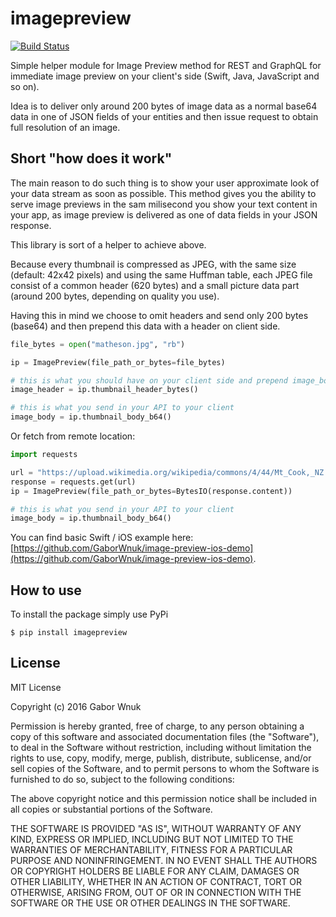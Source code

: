 imagepreview
============
[![Build Status](https://travis-ci.org/GaborWnuk/image-preview-python.svg?branch=master)](https://travis-ci.org/GaborWnuk/image-preview-python)

Simple helper module for Image Preview method for REST and GraphQL for immediate image preview on your client's side (Swift, Java, JavaScript and so on).

Idea is to deliver only around 200 bytes of image data as a normal base64 data in one of JSON fields of your entities and then issue request to obtain full resolution of an image.

## Short "how does it work"
The main reason to do such thing is to show your user approximate look of your data stream as soon as possible. This method gives you the ability to serve image previews in the sam milisecond you show your text content in your app, as image preview is delivered as one of data fields in your JSON response.

This library is sort of a helper to achieve above.

Because every thumbnail is compressed as JPEG, with the same size (default: 42x42 pixels) and using the same Huffman table, each JPEG file consist of a common header (620 bytes) and a small picture data part (around 200 bytes, depending on quality you use).

Having this in mind we choose to omit headers and send only 200 bytes (base64) and then prepend this data with a header on client side.

```python
file_bytes = open("matheson.jpg", "rb")

ip = ImagePreview(file_path_or_bytes=file_bytes)

# this is what you should have on your client side and prepend image_body with it
image_header = ip.thumbnail_header_bytes()

# this is what you send in your API to your client
image_body = ip.thumbnail_body_b64()
```

Or fetch from remote location:
```python
import requests

url = "https://upload.wikimedia.org/wikipedia/commons/4/44/Mt_Cook,_NZ.jpg"
response = requests.get(url)
ip = ImagePreview(file_path_or_bytes=BytesIO(response.content))

# this is what you send in your API to your client
image_body = ip.thumbnail_body_b64()
```

You can find basic Swift / iOS example here: [https://github.com/GaborWnuk/image-preview-ios-demo](https://github.com/GaborWnuk/image-preview-ios-demo).

## How to use
To install the package simply use PyPi
```
$ pip install imagepreview
```

## License
MIT License

Copyright (c) 2016 Gabor Wnuk

Permission is hereby granted, free of charge, to any person obtaining a copy of this software and associated documentation files (the "Software"), to deal in the Software without restriction, including without limitation the rights to use, copy, modify, merge, publish, distribute, sublicense, and/or sell copies of the Software, and to permit persons to whom the Software is furnished to do so, subject to the following conditions:

The above copyright notice and this permission notice shall be included in all copies or substantial portions of the Software.

THE SOFTWARE IS PROVIDED "AS IS", WITHOUT WARRANTY OF ANY KIND, EXPRESS OR IMPLIED, INCLUDING BUT NOT LIMITED TO THE WARRANTIES OF MERCHANTABILITY, FITNESS FOR A PARTICULAR PURPOSE AND NONINFRINGEMENT. IN NO EVENT SHALL THE AUTHORS OR COPYRIGHT HOLDERS BE LIABLE FOR ANY CLAIM, DAMAGES OR OTHER LIABILITY, WHETHER IN AN ACTION OF CONTRACT, TORT OR OTHERWISE, ARISING FROM, OUT OF OR IN CONNECTION WITH THE SOFTWARE OR THE USE OR OTHER DEALINGS IN THE SOFTWARE.
